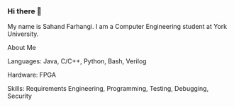 ### Hi there 👋

My name is Sahand Farhangi. I am a Computer Engineering student at York University.

About Me

Languages: Java, C/C++, Python, Bash, Verilog

Hardware: FPGA

Skills: Requirements Engineering, Programming, Testing, Debugging, Security


<!--
**SahandFarhangi/SahandFarhangi** is a ✨ _special_ ✨ repository because its `README.md` (this file) appears on your GitHub profile.

Here are some ideas to get you started:

- 🔭 I’m currently working on ...
- 🌱 I’m currently learning ...
- 👯 I’m looking to collaborate on ...
- 🤔 I’m looking for help with ...
- 💬 Ask me about ...
- 📫 How to reach me: ...
- 😄 Pronouns: ...
- ⚡ Fun fact: ...
-->
